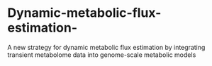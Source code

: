 # Dynamic-metabolic-flux-estimation-
A new strategy for dynamic metabolic flux estimation by integrating transient metabolome data into genome-scale metabolic models
